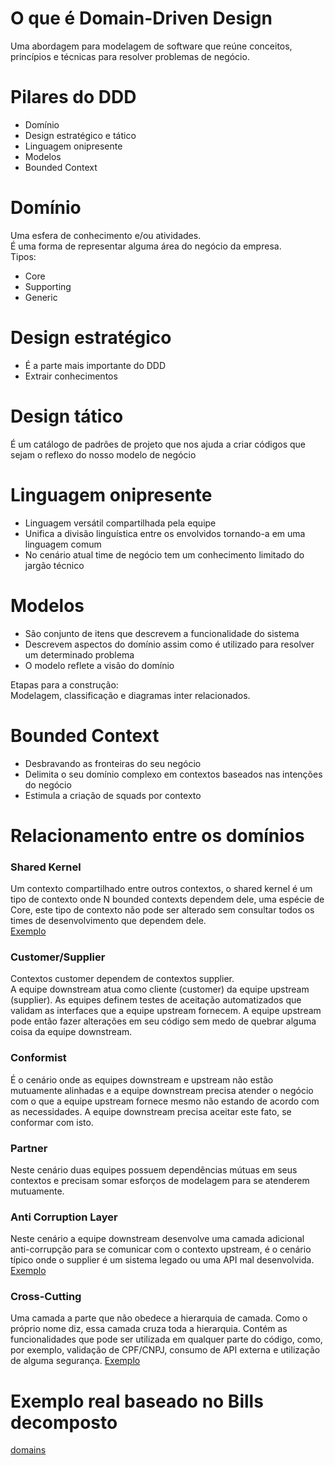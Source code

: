 # O que é Domain-Driven Design 
Uma abordagem para modelagem de software que reúne conceitos, princípios e técnicas para resolver problemas de negócio.

# Pilares do DDD

<ul>
<li>Domínio</li>
<li>Design estratégico e tático</li>
<li>Linguagem onipresente</li>
<li>Modelos</li>
<li>Bounded Context</li>
</ul>

# Domínio
Uma esfera de conhecimento e/ou atividades.<br>
É uma forma de representar alguma área do negócio da empresa.<br>
Tipos:<br>
<ul>
<li>Core</li>
<li>Supporting</li>
<li>Generic</li>
</ul>

# Design estratégico
<ul>
<li>É a parte mais importante do DDD</li>
<li>Extrair conhecimentos</li>
</ul>

# Design tático
É um catálogo de padrões de projeto que nos ajuda a criar códigos que sejam o reflexo do nosso modelo de negócio

# Linguagem onipresente
<ul>
<li>Linguagem versátil compartilhada pela equipe</li>
<li>Unifica a divisão linguística entre os envolvidos tornando-a em uma linguagem comum</li>
<li>No cenário atual time de negócio tem um conhecimento limitado do jargão técnico</li>
</ul>

# Modelos

<ul>
<li>São conjunto de itens que descrevem a funcionalidade do sistema</li>
<li>Descrevem aspectos do domínio assim como é utilizado para resolver um determinado problema</li>
<li>O modelo reflete a visão do domínio</li>
</ul>
Etapas para a construção:<br>
Modelagem, classificação e diagramas inter relacionados.

# Bounded Context
<ul>
<li>Desbravando as fronteiras do seu negócio</li>
<li>Delimita o seu domínio complexo em contextos baseados nas intenções do negócio</li>
<li>Estimula a criação de squads por contexto</li>
</ul>

# Relacionamento entre os domínios
### Shared Kernel<br>
Um contexto compartilhado entre outros contextos, o shared kernel é um tipo de contexto onde N bounded contexts dependem dele, uma espécie de Core, este tipo de contexto não pode ser alterado sem consultar todos os times de desenvolvimento que dependem dele.<br>
[Exemplo](SharedKernel)
### Customer/Supplier<br>
Contextos customer dependem de contextos supplier.<br>
A equipe downstream atua como cliente (customer) da equipe upstream (supplier). As equipes definem testes de aceitação automatizados que validam as interfaces que a equipe upstream fornecem. A equipe upstream pode então fazer alterações em seu código sem medo de quebrar alguma coisa da equipe downstream.<br>
### Conformist<br>
É o cenário onde as equipes downstream e upstream não estão mutuamente alinhadas e a equipe downstream precisa atender o negócio com o que a equipe upstream fornece mesmo não estando de acordo com as necessidades. A equipe downstream precisa aceitar este fato, se conformar com isto.<br>
### Partner<br>
Neste cenário duas equipes possuem dependências mútuas em seus contextos e precisam somar esforços de modelagem para se atenderem mutuamente.<br>
### Anti Corruption Layer<br>
Neste cenário a equipe downstream desenvolve uma camada adicional anti-corrupção para se comunicar com o contexto upstream, é o cenário típico onde o supplier é um sistema legado ou uma API mal desenvolvida.<br>
[Exemplo](AntiCorruptionLayer)
### Cross-Cutting<br>
Uma camada a parte que não obedece a hierarquia de camada. Como o próprio nome diz, essa camada cruza toda a hierarquia. Contém as funcionalidades que pode ser utilizada em qualquer parte do código, como, por exemplo, validação de CPF/CNPJ, consumo de API externa e utilização de alguma segurança.
[Exemplo](CrossCutting)
# Exemplo real baseado no Bills decomposto<br>
[domains](domains)
